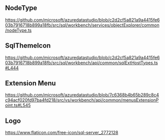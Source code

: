 ## NodeType
https://github.com/microsoft/azuredatastudio/blob/c2d2cf5a821a9a4415fe603b7916718b899a18fb/src/sql/workbench/services/objectExplorer/common/nodeType.ts

## SqlThemeIcon

https://github.com/microsoft/azuredatastudio/blob/c2d2cf5a821a9a4415fe603b7916718b899a18fb/src/sql/workbench/api/common/sqlExtHostTypes.ts#L444

## Extension Menu
https://github.com/microsoft/azuredatastudio/blob/7c6368b4b65b289c8c4c94acf020fd97ba4fd218/src/vs/workbench/api/common/menusExtensionPoint.ts#L545

## Logo
https://www.flaticon.com/free-icon/sql-server_2772128

